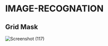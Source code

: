 # IMAGE-RECOGNATION

## Grid Mask
![Screenshot (117)](https://user-images.githubusercontent.com/41201124/77245722-b8133b00-6c46-11ea-87aa-e5ef41346c1e.png)
